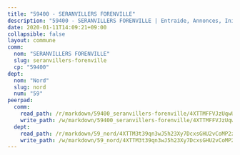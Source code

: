 ```yaml
---
title: "59400 - SERANVILLERS FORENVILLE"
description: "59400 - SERANVILLERS FORENVILLE | Entraide, Annonces, Initiatives"
date: 2020-01-11T14:09:21+09:00
collapsible: false
layout: commune
comm:
  nom: "SERANVILLERS FORENVILLE"
  slug: seranvillers-forenville
  cp: "59400"
dept:
  nom: "Nord"
  slug: nord
  num: "59"
peerpad:
  comm:
    read_path: /r/markdown/59400_seranvillers-forenville/4XTTMFFVJzUqwU3J32bo9tzFec9mp7dPwekqhNyp6z18UviCH
    write_path: /w/markdown/59400_seranvillers-forenville/4XTTMFFVJzUqwU3J32bo9tzFec9mp7dPwekqhNyp6z18UviCH-K3TgTwR1AKjZJ3C4hqakrBFoDKESawkq7zJs2uctysUP1bksVb7ugt53Qz3cZwMwPD7bgy5nfTKr322jM5TKdxEHdiTPwRpM6RkW1x7nkY2tTCSokK1e2mobxyMA7YN2LGUGHEty
  dept:
    read_path: /r/markdown/59_nord/4XTTM3t39qn3wJ5h23Xy7DcxsGHU2vCoMP2z3iS4TUn3TrtdJ
    write_path: /w/markdown/59_nord/4XTTM3t39qn3wJ5h23Xy7DcxsGHU2vCoMP2z3iS4TUn3TrtdJ-K3TgTuZGkuZqXfr6fpmH7pGsMT6ndvZQMyRDze5QBt7XScLWHoBi246kLoDKpTH2Yo4f3AFSSJqGc2ozvNww7qPLqsDjpvahxCbQ6F5znbfjp6kVgaDcTYc9LyhwSfYuCevnvZUQ
---
```


